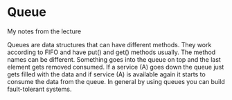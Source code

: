 # Queue

My notes from the lecture

Queues are data structures that can have different methods. They work according to FIFO and have put() and get() methods usually. The method names can be different. Something goes into the queue on top and the last element gets removed consumed. If a service (A) goes down the queue just gets filled with the data and if service (A) is available again it starts to consume the data from the queue. In general by using queues you can build fault-tolerant systems.
